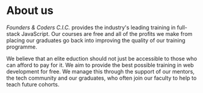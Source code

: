 # About us

*Founders & Coders C.I.C.* provides the industry's leading training in full-stack JavaScript. Our courses are free and all of the profits we make from placing our graduates go back into improving the quality of our training programme.

We believe that an elite eduction should not just be accessible to those who can afford to pay for it. We aim to provide the best possible training in web development for free. We manage this through the support of our mentors, the tech community and our graduates, who often join our faculty to help to teach future cohorts.
